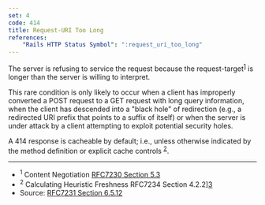 ```yaml
---
set: 4
code: 414
title: Request-URI Too Long
references:
    "Rails HTTP Status Symbol": ":request_uri_too_long"
---
```


The server is refusing to service the request because the
request-target<sup>[1](#ref-1)</sup> is longer than the server is willing to
interpret.

This rare condition is only likely to occur when a client has improperly
converted a POST request to a GET request with long query information, when the
client has descended into a "black hole" of redirection (e.g., a redirected URI
prefix that points to a suffix of itself) or when the server is under attack by
a client attempting to exploit potential security holes.

A 414 response is cacheable by default; i.e., unless otherwise indicated by the
method definition or explicit cache controls <sup>[2](#ref-2)</sup>.

---

* <span id="ref-1"><sup>1</sup> Content Negotiation
[RFC7230 Section 5.3][2]</span>
* <span id="ref-2"><sup>2</sup> Calculating Heuristic Freshness
RFC7234 Section 4.2.2][3]</span>
* Source: [RFC7231 Section 6.5.12][1]

[1]: <http://tools.ietf.org/html/rfc7231#section-6.5.12>
[2]: <http://tools.ietf.org/html/rfc7231#section-5.3>
[3]: <http://tools.ietf.org/html/rfc7234#section-4.2.2>